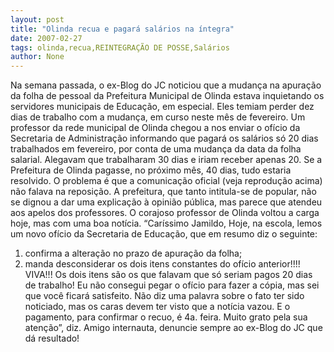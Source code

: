 ```yaml
---
layout: post
title: "Olinda recua e pagará salários na íntegra"
date: 2007-02-27
tags: olinda,recua,REINTEGRAÇÃO DE POSSE,Salários
author: None
---
```

Na semana passada, o ex-Blog do JC noticiou que a mudança na apuração da folha de pessoal da Prefeitura Municipal de Olinda estava inquietando os servidores municipais de Educação, em especial. 
Eles temiam perder dez dias de trabalho com a mudança, em curso neste mês de fevereiro. 
Um professor da rede municipal de Olinda chegou a nos enviar o ofício da Secretaria de Administração informando que pagará os salários só 20 dias trabalhados em fevereiro, por conta de uma mudança da data da folha salarial. 
Alegavam que trabalharam 30 dias e iriam receber apenas 20. Se a Prefeitura de Olinda pagasse, no próximo mês, 40 dias, tudo estaria resolvido. O problema é que a comunicação oficial (veja reprodução acima) não falava na reposição.
A prefeitura, que&nbsp;tanto intitula-se de popular, não se dignou a dar uma explicação à opinião pública, mas parece que atendeu aos apelos dos professores.
O corajoso professor de Olinda voltou a carga hoje, mas com uma boa notícia.
“Caríssimo Jamildo,
Hoje, na escola, lemos um novo ofício da Secretaria de Educação, que em resumo diz o seguinte:
1) confirma a alteração no prazo de apuração da folha;
2) manda desconsiderar os dois itens constantes do ofício anterior!!!! VIVA!!! Os dois itens são os que falavam que só seriam pagos 20 dias de trabalho!
Eu não consegui pegar o ofício para fazer a cópia, mas sei que você ficará satisfeito.
Não diz uma palavra sobre o fato ter sido noticiado, mas os caras devem ter visto que a notícia vazou. 
E o pagamento, para confirmar o recuo, é 4a. feira. Muito grato pela sua atenção”, diz. 
Amigo internauta, denuncie sempre ao ex-Blog do JC que dá resultado! 